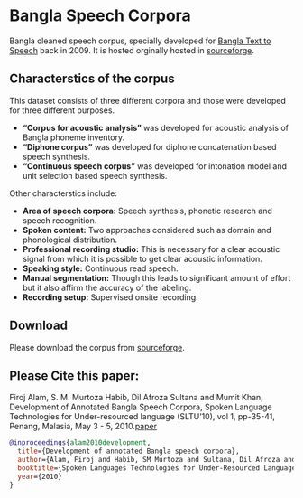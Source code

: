 # Bangla Speech Corpora

Bangla cleaned speech corpus, specially developed for [Bangla Text to Speech](https://github.com/Bangla-Language-Processing/Katha-Bangla-TTS) back in 2009. It is hosted orginally hosted in [sourceforge](https://sourceforge.net/projects/blp/files/Speech_Corpora/).

## Characterstics of the corpus
This dataset consists of three different corpora and those were developed for three different purposes.

- **“Corpus for acoustic analysis”** was developed for acoustic analysis of Bangla phoneme inventory.
- **“Diphone corpus”** was developed for diphone concatenation based speech synthesis.
- **“Continuous speech corpus”** was developed for intonation model and unit selection based speech synthesis.

Other characterstics include:

- **Area of speech corpora:** Speech synthesis, phonetic research and speech recognition.
- **Spoken content:** Two approaches considered such as domain and phonological distribution.
- **Professional recording studio:** This is necessary for a clear acoustic signal from which it is possible to get clear acoustic information.
- **Speaking style:** Continuous read speech.
- **Manual segmentation:** Though this leads to significant amount of effort but it also affirm the
accuracy of the labeling.
- **Recording setup:** Supervised onsite recording.

## Download
Please download the corpus from [sourceforge](https://sourceforge.net/projects/blp/files/Speech_Corpora/).


## Please Cite this paper: 

Firoj Alam, S. M. Murtoza Habib, Dil Afroza Sultana and Mumit Khan,  Development of Annotated Bangla Speech Corpora, Spoken Language Technologies for Under-resourced language (SLTU’10), vol 1, pp-35-41, Penang, Malasia, May 3 - 5, 2010.[paper](https://www.researchgate.net/publication/47528757_Development_of_annotated_Bangla_speech_corpora)

```bib
@inproceedings{alam2010development,
  title={Development of annotated Bangla speech corpora},
  author={Alam, Firoj and Habib, SM Murtoza and Sultana, Dil Afroza and Khan, Mumit},
  booktitle={Spoken Languages Technologies for Under-Resourced Languages},
  year={2010}
}
```

